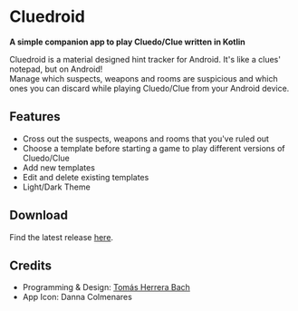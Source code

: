 # Cluedroid
 
**A simple companion app to play Cluedo/Clue written in Kotlin**

Cluedroid is a material designed hint tracker for Android. It's like a clues' notepad, but on Android!  
Manage which suspects, weapons and rooms are suspicious and which ones you can discard while playing Cluedo/Clue from your Android device.

## Features
- Cross out the suspects, weapons and rooms that you've ruled out
- Choose a template before starting a game to play different versions of Cluedo/Clue
- Add new templates
- Edit and delete existing templates
- Light/Dark Theme

## Download
Find the latest release [here](https://github.com/TomasHBach/Cluedroid/releases/latest).

## Credits
- Programming & Design: [Tomás Herrera Bach](https://github.com/TomasHBach)
- App Icon: Danna Colmenares
